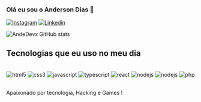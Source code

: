 
### Olá eu sou o Anderson Dias 🤙


[![Instagram](https://img.shields.io/badge/Instagram-E4405F?style=for-the-badge&logo=instagram&logoColor=white)](https://instagram.com/andedevx)
[![Linkedin](https://img.shields.io/badge/LinkedIn-0077B5?style=for-the-badge&logo=linkedin&logoColor=white)](https://linkedin.com/in/andeds)



![AndeDevx GitHub stats](https://github-readme-stats.vercel.app/api?username=andedevx&show_icons=true&theme=dracula)



## Tecnologias que eu uso no meu dia

<div style="display: inline_block"><br/>
<img align="center" alt="html5" src="https://img.shields.io/badge/HTML5-E34F26?style=for-the-badge&logo=html5&logoColor=wh" />
<img align="center" alt="css3" src="https://img.shields.io/badge/CSS3-1572B6?style=for-the-badge&logo=css3&logoColor=white" />
<img align="center" alt="javascript" src="https://img.shields.io/badge/JavaScript-F7DF1E?style=for-the-badge&logo=javascript&logoColor=black" />
<img align="center" alt="typescript" src="https://img.shields.io/badge/TypeScript-007ACC?style=for-the-badge&logo=typescript&logoColor=white" />
<img align="center" alt="react" src="https://img.shields.io/badge/React-20232A?style=for-the-badge&logo=react&logoColor=61DAFB" />
<img align="center" alt="nodejs" src="https://img.shields.io/badge/Node.js-43853D?style=for-the-badge&logo=node.js&logoColor=wh" />
<img align="center" alt="nodejs" src="https://img.shields.io/badge/TypeScript-007ACC?style=for-the-badge&logo=typescript&logoColor=white" />
<img align="center" alt="php" src="https://img.shields.io/badge/PHP-777BB4?style=for-the-badge&logo=php&logoColor=whit" />

</div><br/>

Apaixonado por tecnologia, Hacking e Games !
